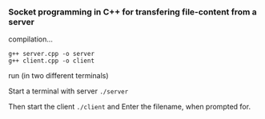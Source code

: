 ### Socket programming in C++ for transfering file-content from a server

compilation...

```
g++ server.cpp -o server
g++ client.cpp -o client
```

run (in two different terminals)

Start a terminal with server
`./server`

Then start the client
`./client`
and Enter the filename, when prompted for.
